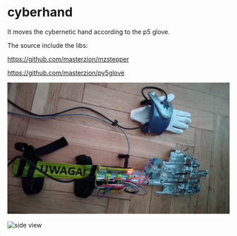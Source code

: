 # cyberhand

It moves the cybernetic hand according to the p5 glove.

The source include the libs:

https://github.com/masterzion/mzstepper

https://github.com/masterzion/py5glove


![top view](https://github.com/masterzion/cyberhand/raw/master/img/top.jpg "top view")

![side view](https://github.com/masterzion/cyberhand/raw/master/img/side.jpg "side view")
